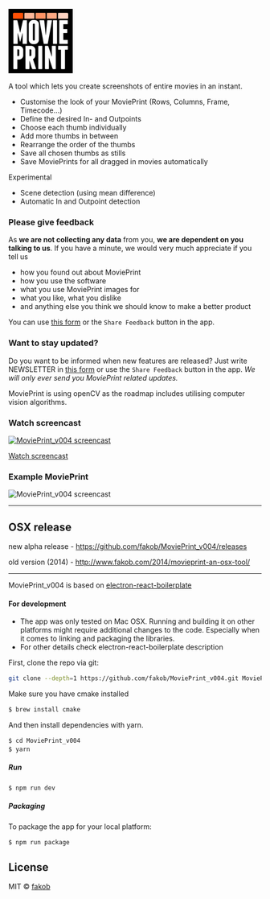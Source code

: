 ![MoviePrint](resources/icons/128x128.png)

A tool which lets you create screenshots of entire movies in an instant.
<br/>

* Customise the look of your MoviePrint (Rows, Columns, Frame, Timecode…)
* Define the desired In- and Outpoints
* Choose each thumb individually
* Add more thumbs in between
* Rearrange the order of the thumbs
* Save all chosen thumbs as stills
* Save MoviePrints for all dragged in movies automatically

Experimental
* Scene detection (using mean difference)
* Automatic In and Outpoint detection

### Please give feedback
As **we are not collecting any data** from you, **we are dependent on you talking to us**. If you have a minute, we would very much appreciate if you tell us

* how you found out about MoviePrint
* how you use the software
* what you use MoviePrint images for
* what you like, what you dislike
* and anything else you think we should know to make a better product

You can use [this form](http://movieprint.fakob.com/2018/05/alpha-release-is-out/) or the `Share Feedback` button in the app.

### Want to stay updated?
Do you want to be informed when new features are released? Just write NEWSLETTER in [this form](http://movieprint.fakob.com/2018/05/alpha-release-is-out/) or use the `Share Feedback` button in the app.
_We will only ever send you MoviePrint related updates._


MoviePrint is using openCV as the roadmap includes utilising computer vision algorithms.

### Watch screencast
[![MoviePrint_v004 screencast](http://img.youtube.com/vi/1Ya0UrIXfD8/0.jpg)](http://www.youtube.com/watch?v=1Ya0UrIXfD8)

[Watch screencast](http://www.youtube.com/watch?v=1Ya0UrIXfD8)

### Example MoviePrint
![MoviePrint_v004 screencast](http://movieprint.fakob.com/wp-content/uploads/2018/05/Dead_Maintitle_Vimeo.mp4-MoviePrint-edit-5.png)

---
## OSX release
new alpha release - https://github.com/fakob/MoviePrint_v004/releases

old version (2014) - http://www.fakob.com/2014/movieprint-an-osx-tool/

---
MoviePrint_v004 is based on [electron-react-boilerplate](https://github.com/chentsulin/electron-react-boilerplate)

#### For development

* The app was only tested on Mac OSX. Running and building it on other platforms might require additional changes to the code. Especially when it comes to linking and packaging the libraries.
* For other details check electron-react-boilerplate description

First, clone the repo via git:

```bash
git clone --depth=1 https://github.com/fakob/MoviePrint_v004.git MoviePrint_v004
```

Make sure you have cmake installed

```bash
$ brew install cmake
```

And then install dependencies with yarn.

```bash
$ cd MoviePrint_v004
$ yarn
```
##### Run

```bash
$ npm run dev
```

##### Packaging

To package the app for your local platform:

```bash
$ npm run package
```

## License
MIT © [fakob](https://github.com/fakob)
